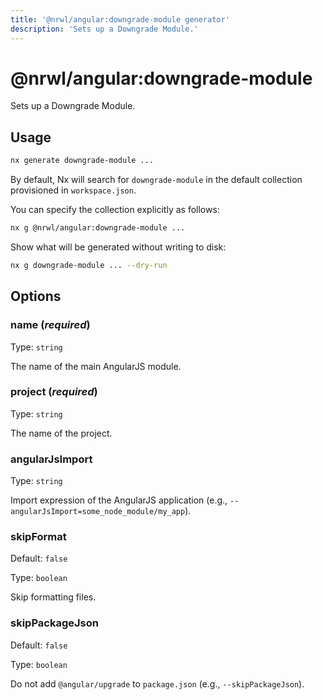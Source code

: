 ```yaml
---
title: '@nrwl/angular:downgrade-module generator'
description: 'Sets up a Downgrade Module.'
---
```


# @nrwl/angular:downgrade-module

Sets up a Downgrade Module.

## Usage

```bash
nx generate downgrade-module ...
```

By default, Nx will search for `downgrade-module` in the default collection provisioned in `workspace.json`.

You can specify the collection explicitly as follows:

```bash
nx g @nrwl/angular:downgrade-module ...
```

Show what will be generated without writing to disk:

```bash
nx g downgrade-module ... --dry-run
```

## Options

### name (_**required**_)

Type: `string`

The name of the main AngularJS module.

### project (_**required**_)

Type: `string`

The name of the project.

### angularJsImport

Type: `string`

Import expression of the AngularJS application (e.g., `--angularJsImport=some_node_module/my_app`).

### skipFormat

Default: `false`

Type: `boolean`

Skip formatting files.

### skipPackageJson

Default: `false`

Type: `boolean`

Do not add `@angular/upgrade` to `package.json` (e.g., `--skipPackageJson`).

